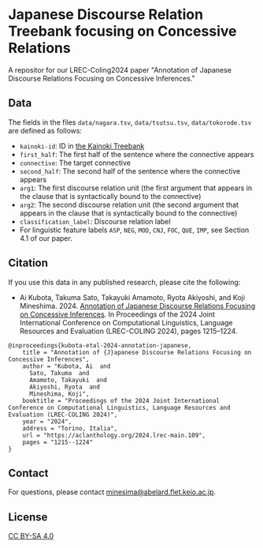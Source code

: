 # Japanese Discourse Relation Treebank focusing on Concessive Relations

A repositor for our LREC-Coling2024 paper "Annotation of Japanese Discourse Relations Focusing on Concessive Inferences."

## Data

The fields in the files `data/nagara.tsv`, `data/tsutsu.tsv`, `data/tokorode.tsv` are defined as follows:

- `kainoki-id`: ID in [the Kainoki Treebank](https://kainoki.github.io/)
- `first_half`: The first half of the sentence where the connective appears
- `connective`: The target connective
- `second_half`: The second half of the sentence where the connective appears
- `arg1`: The first discourse relation unit (the first argument that appears
in the clause that is syntactically bound to the connective)
- `arg2`: The second discourse relation unit (the second argument that appears
in the clause that is syntactically bound to the connective)
- `classification_label`: Discourse relation label
- For linguistic feature labels `ASP`, `NEG`, `MOD`, `CNJ`, `FOC`, `QUE`, `IMP`, see Section 4.1 of our paper.

## Citation
If you use this data in any published research, please cite the following:

- Ai Kubota, Takuma Sato, Takayuki Amamoto, Ryota Akiyoshi, and Koji Mineshima. 2024. [Annotation of Japanese Discourse Relations Focusing on Concessive Inferences](https://aclanthology.org/2024.lrec-main.109/). In Proceedings of the 2024 Joint International Conference on Computational Linguistics, Language Resources and Evaluation (LREC-COLING 2024), pages 1215–1224.


```
@inproceedings{kubota-etal-2024-annotation-japanese,
    title = "Annotation of {J}apanese Discourse Relations Focusing on Concessive Inferences",
    author = "Kubota, Ai  and
      Sato, Takuma  and
      Amamoto, Takayuki  and
      Akiyoshi, Ryota  and
      Mineshima, Koji",
    booktitle = "Proceedings of the 2024 Joint International Conference on Computational Linguistics, Language Resources and Evaluation (LREC-COLING 2024)",
    year = "2024",
    address = "Torino, Italia",
    url = "https://aclanthology.org/2024.lrec-main.109",
    pages = "1215--1224"
}
```

## Contact

For questions, please contact minesima@abelard.flet.keio.ac.jp.

## License

[CC BY-SA 4.0](https://creativecommons.org/licenses/by-sa/4.0/)